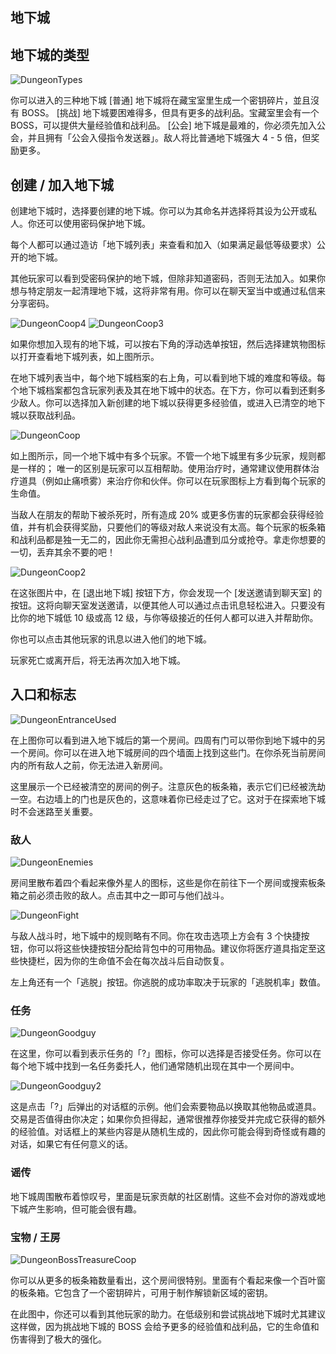 ## 地下城

## 地下城的类型
  
![DungeonTypes](/resources/mobile-tutorial/DungeonTypes.png)
  
你可以进入的三种地下城
[普通] 地下城将在藏宝室里生成一个密钥碎片，並且沒有 BOSS。
[挑战] 地下城要困难得多，但具有更多的战利品。宝藏室里会有一个 BOSS，可以提供大量经验值和战利品。
[公会] 地下城是最难的，你必须先加入公会，并且拥有「公会入侵指令发送器」。敌人将比普通地下城强大 4 - 5 倍，但奖励更多。

## 创建 / 加入地下城
  
创建地下城时，选择要创建的地下城。你可以为其命名并选择将其设为公开或私人。你还可以使用密码保护地下城。

每个人都可以通过造访「地下城列表」来查看和加入（如果满足最低等级要求）公开的地下城。

其他玩家可以看到受密码保护的地下城，但除非知道密码，否则无法加入。如果你想与特定朋友一起清理地下城，这将非常有用。你可以在聊天室当中或通过私信来分享密码。

![DungeonCoop4](/resources/mobile-tutorial/DungeonCoop4.png)
![DungeonCoop3](/resources/mobile-tutorial/DungeonCoop3.png)

如果你想加入现有的地下城，可以按右下角的浮动选单按钮，然后选择建筑物图标以打开查看地下城列表，如上图所示。

在地下城列表当中，每个地下城档案的右上角，可以看到地下城的难度和等级。每个地下城档案都包含玩家列表及其在地下城中的状态。在下方，你可以看到还剩多少敌人。你可以选择加入新创建的地下城以获得更多经验值，或进入已清空的地下城以获取战利品。
 
![DungeonCoop](/resources/mobile-tutorial/DungeonCoop.png)
  
如上图所示，同一个地下城中有多个玩家。不管一个地下城里有多少玩家，规则都是一样的； 唯一的区别是玩家可以互相帮助。使用治疗时，通常建议使用群体治疗道具（例如止痛喷雾）来治疗你和伙伴。你可以在玩家图标上方看到每个玩家的生命值。

当敌人在朋友的帮助下被杀死时，所有造成 20% 或更多伤害的玩家都会获得经验值，并有机会获得奖励，只要他们的等级对敌人来说没有太高。每个玩家的板条箱和战利品都是独一无二的，因此你无需担心战利品遭到瓜分或抢夺。拿走你想要的一切，丢弃其余不要的吧！

![DungeonCoop2](/resources/mobile-tutorial/DungeonCoop2.png)

在这张图片中，在 [退出地下城] 按钮下方，你会发现一个 [发送邀请到聊天室] 的按钮。这将向聊天室发送邀请，以便其他人可以通过点击讯息轻松进入。只要没有比你的地下城低 10 级或高 12 级，与你等级接近的任何人都可以进入并帮助你。

你也可以点击其他玩家的讯息以进入他们的地下城。

玩家死亡或离开后，将无法再次加入地下城。
  
## 入口和标志
  
![DungeonEntranceUsed](/resources/mobile-tutorial/DungeonEntranceUsed.png)
  
在上图你可以看到进入地下城后的第一个房间。四周有门可以带你到地下城中的另一个房间。你可以在进入地下城房间的四个墙面上找到这些门。在你杀死当前房间内的所有敌人之前，你无法进入新房间。

这里展示一个已经被清空的房间的例子。注意灰色的板条箱，表示它们已经被洗劫一空。右边墙上的门也是灰色的，这意味着你已经走过了它。这对于在探索地下城时不会迷路至关重要。

### 敌人
  
![DungeonEnemies](/resources/mobile-tutorial/DungeonEnemies.png)
  
房间里散布着四个看起来像外星人的图标，这些是你在前往下一个房间或搜索板条箱之前必须击败的敌人。点击其中之一即可与他们战斗。

![DungeonFight](/resources/mobile-tutorial/DungeonFight.png)
  
与敌人战斗时，地下城中的规则略有不同。你在攻击选项上方会有 3 个快捷按钮，你可以将这些快捷按钮分配给背包中的可用物品。建议你将医疗道具指定至这些快捷栏，因为你的生命值不会在每次战斗后自动恢复。

左上角还有一个「逃脱」按钮。你逃脱的成功率取决于玩家的「逃脱机率」数值。
 
### 任务
  
![DungeonGoodguy](/resources/mobile-tutorial/DungeonGoodguy.png)
  
在这里，你可以看到表示任务的「?」图标，你可以选择是否接受任务。你可以在每个地下城中找到一名任务委托人，他们通常随机出现在其中一个房间中。
  
![DungeonGoodguy2](/resources/mobile-tutorial/DungeonGoodguy2.png)
  
这是点击「?」后弹出的对话框的示例。他们会索要物品以换取其他物品或道具。交易是否值得由你决定；如果你负担得起，通常很推荐你接受并完成它获得的额外的经验值。对话框上的某些内容是从随机生成的，因此你可能会得到奇怪或有趣的对话，如果它有任何意义的话。

### 谣传

地下城周围散布着惊叹号，里面是玩家贡献的社区剧情。这些不会对你的游戏或地下城产生影响，但可能会很有趣。

### 宝物 / 王房
  
![DungeonBossTreasureCoop](/resources/mobile-tutorial/DungeonBossTreasureCoop.png)
  
你可以从更多的板条箱数量看出，这个房间很特别。里面有个看起来像一个百叶窗的板条箱。它包含了一个密钥碎片，可用于制作解锁新区域的密钥。

在此图中，你还可以看到其他玩家的助力。在低级别和尝试挑战地下城时尤其建议这样做，因为挑战地下城的 BOSS 会给予更多的经验值和战利品，它的生命值和伤害得到了极大的强化。
